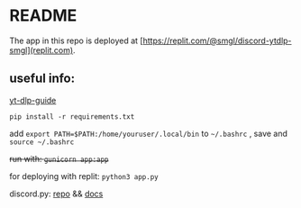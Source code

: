# README

The app in this repo is deployed at [https://replit.com/@smgl/discord-ytdlp-smgl](replit.com).


## useful info:

[yt-dlp-guide](https://github.com/yt-dlp/yt-dlp#embedding-yt-dlp)

`pip install -r requirements.txt`

add `export PATH=$PATH:/home/youruser/.local/bin` to `~/.bashrc` , save and `source ~/.bashrc`

~~run with: `gunicorn app:app`~~

for deploying with replit: `python3 app.py`

discord.py:
[repo](https://github.com/Rapptz/discord.py)  &&
[docs](https://discordpy.readthedocs.io/en/stable/discord.html)
